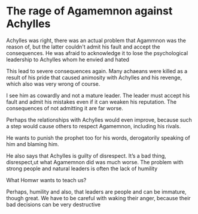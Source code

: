 # The rage of Agamemnon against Achylles

Achylles was right, there was an actual problem that Agammnon was the reason of, but the latter couldn't admit his fault and accept the consequences. He was afraid to acknowledge it to lose the psychological leadership to Achylles whom he envied and hated

This lead to severe consequences again. Many achaeans were killed as a result of his pride that caused animosity with Achylles and his revenge, which also was very wrong of course.

I see him as cowardly and not a mature leader. The leader must accept his fault and admit his mistakes even if it can weaken his reputation. The consequences of not admitting it are far worse.

Perhaps the relationships with Achylles would even improve, because such a step would cause others to respect Agamemnon, including his rivals.


He wants to punish the prophet too for his words, derogatorily speaking of him and blaming him.

He also says that Achylles is guilty of disrespect. It’s a bad thing, disrespect,ut what Agamemnon did was much worse. The problem with strong people and natural leaders is often the lack of humility

What Homwr wants to teach us?

Perhaps, humility and also, that leaders are people and can be immature, though great. We have to be careful with waking their anger, because their bad decisions can be very destructive
